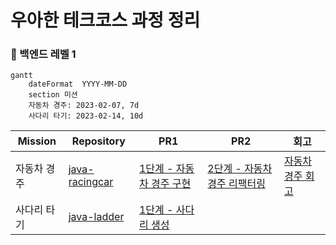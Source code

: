 
# 우아한 테크코스 과정 정리


### 🌿 백엔드 레벨 1

```mermaid
gantt
    dateFormat  YYYY-MM-DD
    section 미션
    자동차 경주: 2023-02-07, 7d
    사다리 타기: 2023-02-14, 10d
```

| Mission | Repository | PR1 | PR2 | 회고 |
| --- | --- | --- | --- | --- |
| 자동차 경주 | [java-racingcar](https://github.com/greeng00se/java-racingcar) | [1단계 - 자동차 경주 구현](https://github.com/woowacourse/java-racingcar/pull/510 ) | [2단계 - 자동차 경주 리팩터링](https://github.com/woowacourse/java-racingcar/pull/538) | [자동차 경주 회고](https://greeng00se.github.io/8/)|
| 사다리 타기 | [java-ladder](https://github.com/greeng00se/java-ladder) | [1단계 - 사다리 생성](https://github.com/woowacourse/java-ladder/pull/97) |  |  |
